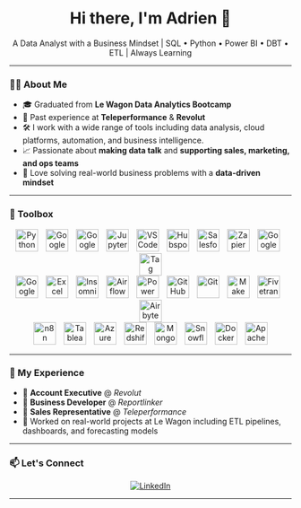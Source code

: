 <h1 align="center">Hi there, I'm Adrien 👋</h1>

<p align="center">
  A Data Analyst with a Business Mindset | SQL • Python • Power BI • DBT • ETL | Always Learning
</p>

---

### 🧑‍💼 About Me

- 🎓 Graduated from **Le Wagon Data Analytics Bootcamp**
- 💼 Past experience at **Teleperformance** & **Revolut**
- 🛠️ I work with a wide range of tools including data analysis, cloud platforms, automation, and business intelligence.
- 📈 Passionate about **making data talk** and **supporting sales, marketing, and ops teams**
- 🧠 Love solving real-world business problems with a **data-driven mindset**

---

### 🧰 Toolbox

<p align="center">
  <img src="https://cdn.jsdelivr.net/gh/devicons/devicon/icons/python/python-original.svg" alt="Python" width="40" height="40" style="margin-right: 10px;"/>
  <img src="https://www.gstatic.com/devrel-devsite/prod/v2/shell/g3logo.svg" alt="Google Cloud Platform" width="40" height="40" style="margin-right: 10px;"/>
  <img src="https://www.gstatic.com/devrel-devsite/prod/v2/shell/colab_logo.svg" alt="Google Colab" width="40" height="40" style="margin-right: 10px;"/>
  <img src="https://cdn.jsdelivr.net/gh/devicons/devicon/icons/jupyter/jupyter-original.svg" alt="Jupyter Notebook" width="40" height="40" style="margin-right: 10px;"/>
  <img src="https://upload.wikimedia.org/wikipedia/commons/thumb/9/9a/Visual_Studio_Code_1.35_icon.svg/512px-Visual_Studio_Code_1.35_icon.svg.png" alt="VS Code" width="40" height="40" style="margin-right: 10px;"/>
  <img src="https://upload.wikimedia.org/wikipedia/commons/thumb/4/47/HubSpot_logo.svg/512px-HubSpot_logo.svg.png" alt="Hubspot" width="40" height="40" style="margin-right: 10px;"/>
  <img src="https://upload.wikimedia.org/wikipedia/commons/thumb/d/df/Salesforce.svg/512px-Salesforce.svg.png" alt="Salesforce" width="40" height="40" style="margin-right: 10px;"/>
  <img src="https://upload.wikimedia.org/wikipedia/commons/thumb/c/c5/Zapier_logo.svg/512px-Zapier_logo.svg.png" alt="Zapier" width="40" height="40" style="margin-right: 10px;"/>
  <img src="https://upload.wikimedia.org/wikipedia/commons/thumb/3/35/Google_Analytics_icon.svg/512px-Google_Analytics_icon.svg.png" alt="Google Analytics" width="40" height="40" style="margin-right: 10px;"/>
  <img src="https://upload.wikimedia.org/wikipedia/commons/thumb/4/4c/Google_Tag_Manager_logo.svg/512px-Google_Tag_Manager_logo.svg.png" alt="Tag Manager" width="40" height="40"/>
  <br/>
  <img src="https://upload.wikimedia.org/wikipedia/commons/thumb/7/71/Google_Sheets_logo_2020.svg/512px-Google_Sheets_logo_2020.svg.png" alt="Google Sheets" width="40" height="40" style="margin-right: 10px;"/>
  <img src="https://cdn.jsdelivr.net/gh/devicons/devicon/icons/microsoftoffice/microsoftoffice-original.svg" alt="Excel" width="40" height="40" style="margin-right: 10px;"/>
  <img src="https://assets.insomnia.rest/images/insomnia-logo.svg" alt="Insomnia" width="40" height="40" style="margin-right: 10px;"/>
  <img src="https://cdn.jsdelivr.net/gh/devicons/devicon/icons/apacheairflow/apacheairflow-original.svg" alt="Airflow" width="40" height="40" style="margin-right: 10px;"/>
  <img src="https://powerbi.microsoft.com/pictures/shared/power-bi-logo.png" alt="Power BI" width="40" height="40" style="margin-right: 10px;"/>
  <img src="https://cdn.jsdelivr.net/gh/devicons/devicon/icons/github/github-original.svg" alt="GitHub" width="40" height="40" style="margin-right: 10px;"/>
  <img src="https://cdn.jsdelivr.net/gh/devicons/devicon/icons/git/git-original.svg" alt="Git" width="40" height="40" style="margin-right: 10px;"/>
  <img src="https://upload.wikimedia.org/wikipedia/commons/thumb/d/dc/Make-logo.svg/512px-Make-logo.svg.png" alt="Make" width="40" height="40" style="margin-right: 10px;"/>
  <img src="https://www.fivetran.com/website/images/fivetran-logo.svg" alt="Fivetran" width="40" height="40" style="margin-right: 10px;"/>
  <img src="https://airbyte.com/assets/logo-light-theme-f267413c348410b48f48715454c784092f2594287138498304363948259310f7.svg" alt="Airbyte" width="40" height="40"/>
  <br/>
  <img src="https://upload.wikimedia.org/wikipedia/commons/thumb/0/0b/N8N_logo.svg/512px-N8N_logo.svg.png" alt="n8n" width="40" height="40" style="margin-right: 10px;"/>
  <img src="https://upload.wikimedia.org/wikipedia/commons/thumb/8/8b/Tableau_Logo.svg/512px-Tableau_Logo.svg.png" alt="Tableau" width="40" height="40" style="margin-right: 10px;"/>
  <img src="https://upload.wikimedia.org/wikipedia/commons/thumb/0/0b/Microsoft_Azure.svg/512px-Microsoft_Azure.svg.png" alt="Azure" width="40" height="40" style="margin-right: 10px;"/>
  <img src="https://upload.wikimedia.org/wikipedia/commons/thumb/e/e6/Redshift_AWS_logo.svg/512px-Redshift_AWS_logo.svg.png" alt="Redshift" width="40" height="40" style="margin-right: 10px;"/>
  <img src="https://upload.wikimedia.org/wikipedia/commons/thumb/9/93/MongoDB_logo.svg/512px-MongoDB_logo.svg.png" alt="MongoDB" width="40" height="40" style="margin-right: 10px;"/>
  <img src="https://www.snowflake.com/wp-content/themes/snowflake/assets/images/snowflake-logo.svg" alt="Snowflake" width="40" height="40" style="margin-right: 10px;"/>
  <img src="https://cdn.jsdelivr.net/gh/devicons/devicon/icons/docker/docker-original-wordmark.svg" alt="Docker" width="40" height="40" style="margin-right: 10px;"/>
  <img src="https://upload.wikimedia.org/wikipedia/commons/thumb/d/d2/Apache_feather_logo.svg/512px-Apache_feather_logo.svg.png" alt="Apache" width="40" height="40"/>
</p>

---

### 💼 My Experience

- 🔹 **Account Executive** @ *Revolut*
- 🔹 **Business Developer** @ *Reportlinker*
- 🔹 **Sales Representative** @ *Teleperformance*
- 🔹 Worked on real-world projects at Le Wagon including ETL pipelines, dashboards, and forecasting models

---

### 📫 Let's Connect

<p align="center">
  <a href="https://www.linkedin.com/in/yourlinkedin" target="_blank">
    <img alt="LinkedIn" src="https://img.shields.io/badge/LinkedIn-blue?logo=linkedin&style=for-the-badge" />
  </a>
</p>

---
